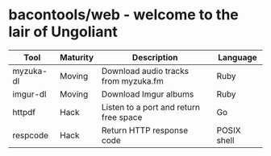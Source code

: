 bacontools/web - welcome to the lair of Ungoliant
=================================================
| Tool      | Maturity | Description                            | Language    |
|-----------|----------|----------------------------------------|-------------|
| myzuka-dl | Moving   | Download audio tracks from myzuka.fm   | Ruby        |
| imgur-dl  | Moving   | Download Imgur albums                  | Ruby        |
| httpdf    | Hack     | Listen to a port and return free space | Go          |
| respcode  | Hack     | Return HTTP response code              | POSIX shell |
